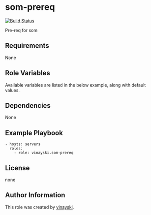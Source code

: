 # som-prereq
[![Build Status](https://travis-ci.org/vinayski/som-prereq.svg?branch=master)](https://travis-ci.org/vinayski/som-prereq)

Pre-req for som

## Requirements

None

## Role Variables

Available variables are listed in the below example, along with default values.

## Dependencies

None

## Example Playbook

    - hosts: servers
      roles:
        - role: vinayski.som-prereq

## License

none

## Author Information

This role was created by [vinayski](http://www.github.com/vinayski).

